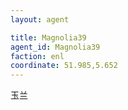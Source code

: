 ```yaml
---
layout: agent

title: Magnolia39
agent_id: Magnolia39 
faction: enl
coordinate: 51.985,5.652 
---
```


玉兰
